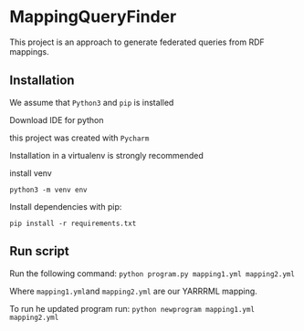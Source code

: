 # MappingQueryFinder

This project is an approach to generate federated queries from RDF mappings.

## Installation

We assume that `Python3` and `pip` is installed

Download IDE for python

this project was created with 
`Pycharm`

Installation in a virtualenv is strongly recommended

install venv

`python3 -m venv env`

Install dependencies with pip:

`pip install -r requirements.txt`

## Run script

Run the following command:
`python program.py mapping1.yml mapping2.yml`

Where `mapping1.yml`and `mapping2.yml` are our YARRRML mapping.

To run he updated program run:
`python newprogram mapping1.yml mapping2.yml`
